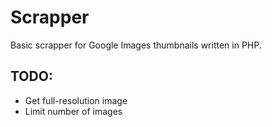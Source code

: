 # Scrapper
Basic scrapper for Google Images thumbnails written in PHP.

## TODO:
* Get full-resolution image
* Limit number of images
